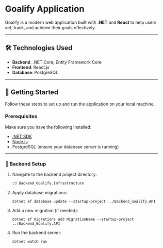 # Goalify Application

Goalify is a modern web application built with **.NET** and **React** to help users set, track, and achieve their goals effectively.

---

## 🛠️ Technologies Used

- **Backend**: .NET Core, Entity Framework Core
- **Frontend**: React.js
- **Database**: PostgreSQL

---

## 🚀 Getting Started

Follow these steps to set up and run the application on your local machine.

### Prerequisites

Make sure you have the following installed:
- [.NET SDK](https://dotnet.microsoft.com/download)
- [Node.js](https://nodejs.org/)
- PostgreSQL (ensure your database server is running)

---

### 🔧 Backend Setup

1. Navigate to the backend project directory:
   ```bash
   cd Backend_Goalify.Infrastructure
   ```
2. Apply database migrations:
   ```
   dotnet ef database update --startup-project ../Backend_Goalify.API
   ```
3. Add a new migration (if needed):
   ```
   dotnet ef migrations add MigrationName --startup-project ../Backend_Goalify.API
   ```
4. Run the backend server:
   ```
   dotnet watch run
   ```
